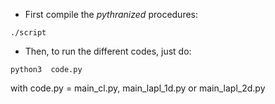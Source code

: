 * First compile the _pythranized_ procedures:
```
./script
```


* Then, to run the different codes, just do:

```
python3  code.py
```

with code.py = main_cl.py,  main_lapl_1d.py or main_lapl_2d.py


